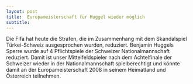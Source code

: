 ```yaml
---
layout: post
title:  Europameisterschaft für Huggel wieder möglich
subtitle:  
---
```


Die Fifa hat heute die Strafen, die im Zusammenhang mit dem Skandalspiel Türkei-Schweiz ausgesprochen wurden, reduziert. Benjamin Huggels Sperre wurde auf 4 Pflichtspiele der Schweizer Nationalmannschaft reduziert. Damit ist unser Mittelfeldspieler nach dem Achtelfinale der Schweizer wieder in der Nationalmannschaft spielberechtigt und könnte damit an der Europameisterschaft 2008 in seinem Heimatland und Österreich teilnehmen.


